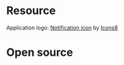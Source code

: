 # Resource
 Application logo: [Notification icon](https://icons8.com/icons/set/appointment-reminders) by [Icons8](https://icons8.com)

# Open source